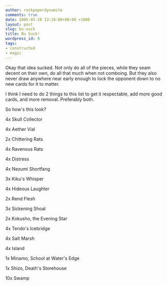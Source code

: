 ```yaml
---
author: rockpaperdynamite
comments: true
date: 2005-05-28 13:10:00+00:00 +1000
layout: post
slug: bu-suck
title: Bu Suck!
wordpress_id: 9
tags:
- constructed
- magic
---
```


Okay that idea sucked. Not only do all of the pieces, while they seam decent on their own, do all that much when not comboing. But they also never draw anywhere near early enough to lock the opponent down to no new cards for it to matter.

I think I need to do 2 things to this list to get it respectable, add more good cards, and more removal.  Preferably both.

So how's this look?




4x Skull Collector  

4x Aether Vial  

2x Chittering Rats  

4x Ravenous Rats  

4x Distress  

4x Nezumi Shortfang  

3x Kiku's Whisper  

4x Hideous Laughter  

2x Rend Flesh  

3x Sickening Shoal  

2x Kokusho, the Evening Star




4x Tendo's Icebridge  

4x Salt Marsh  

4x Island  

1x Minamo, School at Water's Edge  

1x Shizo, Death's Storehouse  

10x Swamp




